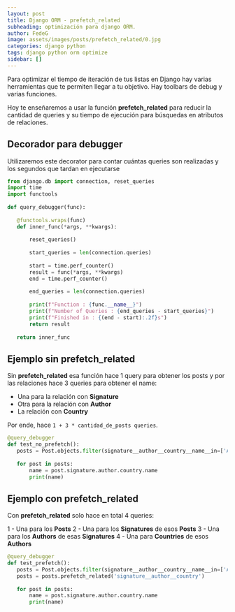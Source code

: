 ```yaml
---
layout: post
title: Django ORM - prefetch_related
subheading: optimización para django ORM.
author: FedeG
image: assets/images/posts/prefetch_related/0.jpg
categories: django python
tags: django python orm optimize
sidebar: []
---
```


Para optimizar el tiempo de iteración de tus listas en Django hay varias herramientas que te permiten llegar a tu objetivo.
Hay toolbars de debug y varias funciones.

Hoy te enseñaremos a usar la función **prefetch_related** para reducir la cantidad de queries y su tiempo de ejecución para búsquedas en atributos de relaciones.

## Decorador para debugger

Utilizaremos este decorator para contar cuántas queries son realizadas y los segundos que tardan en ejecutarse

```python
from django.db import connection, reset_queries
import time
import functools
 
def query_debugger(func):
 
   @functools.wraps(func)
   def inner_func(*args, **kwargs):
 
       reset_queries()
 
       start_queries = len(connection.queries)
 
       start = time.perf_counter()
       result = func(*args, **kwargs)
       end = time.perf_counter()
 
       end_queries = len(connection.queries)
 
       print(f"Function : {func.__name__}")
       print(f"Number of Queries : {end_queries - start_queries}")
       print(f"Finished in : {(end - start):.2f}s")
       return result
 
   return inner_func
```

## Ejemplo sin prefetch_related

Sin **prefetch_related** esa función hace 1 query para obtener los posts y por las relaciones hace 3 queries para obtener el name:

- Una para la relación con **Signature**
- Otra para la relación con **Author**
- La relación con **Country**

Por ende, hace `1 + 3 * cantidad_de_posts queries`.

```python
@query_debugger
def test_no_prefetch():
   posts = Post.objects.filter(signature__author__country__name__in=['Argentina', 'Uruguay'])
 
   for post in posts:
       name = post.signature.author.country.name
       print(name)
```

## Ejemplo con prefetch_related

Con **prefetch_related** solo hace en total 4 queries:

1 - Una para los **Posts**
2 - Una para los **Signatures** de esos **Posts**
3 - Una para los **Authors** de esas **Signatures**
4 - Una para **Countries** de esos **Authors**

```python
@query_debugger
def test_prefetch():
   posts = Post.objects.filter(signature__author__country__name__in=['Argentina', 'Uruguay'])
   posts = posts.prefetch_related('signature__author__country')
 
   for post in posts:
       name = post.signature.author.country.name
       print(name)
```
